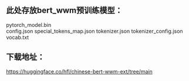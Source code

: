## 此处存放bert_wwm预训练模型：  
pytorch_model.bin  
config.json
special_tokens_map.json
tokenizer.json
tokenizer_config.json
vocab.txt  

## 下载地址：  
https://huggingface.co/hfl/chinese-bert-wwm-ext/tree/main